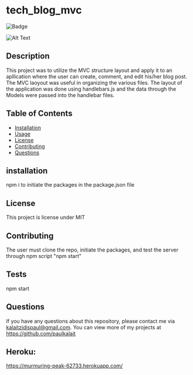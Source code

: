 # tech_blog_mvc
  ![Badge](https://img.shields.io/badge/licence--blue)

   

![Alt Text](https://media.giphy.com/media/CPhBzQ3JW0TCxzaPat/giphy.gif)
  ## Description
  This project was to utilize the MVC structure layout and apply it to an apllication where the user can create, comment, and edit his/her blog post. The MVC laoyout was useful in organizing the various files. The layout of the application was done using handlebars.js and the data through the Models were passed into the handlebar files. 

  ## Table of Contents
  * [Installation](#installation)
  * [Usage](#usage)
  * [License](#license)
  * [Contributing](#contributing)
  * [Questions](#questions)

  ## installation
  npm i to initiate the packages in the package.json file 

  
  ## License 
  This project is license under MIT 

  ## Contributing
  The user must clone the repo, initiate the packages, and test the server through npm script "npm start" 

  ## Tests
  npm start 

  ## Questions
  If you have any questions about this repository, please contact me via kalaitzidispaul@gmail.com. You can view more of my projects at https://github.com/paulkalait

  ## Heroku: 
  https://murmuring-peak-62733.herokuapp.com/
  